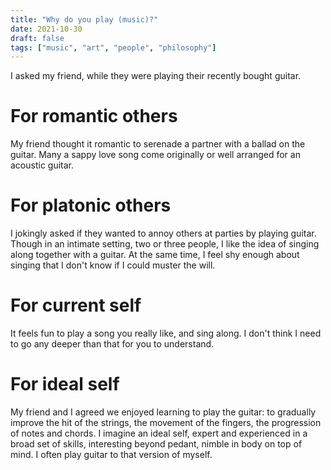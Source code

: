 ```yaml
---
title: "Why do you play (music)?"
date: 2021-10-30
draft: false
tags: ["music", "art", "people", "philosophy"]
---
```

I asked my friend, while they were playing their recently bought guitar. 
# For romantic others
My friend thought it romantic to serenade a partner with a ballad on the guitar. Many a sappy love song come originally or well arranged for an acoustic guitar.
# For platonic others
I jokingly asked if they wanted to annoy others at parties by playing guitar. Though in an intimate setting, two or three people, I like the idea of singing along together with a guitar. At the same time, I feel shy enough about singing that I don't know if I could muster the will.
# For current self
It feels fun to play a song you really like, and sing along. I don't think I need to go any deeper than that for you to understand.
# For ideal self
My friend and I agreed we enjoyed learning to play the guitar: to gradually improve the hit of the strings, the movement of the fingers, the progression of notes and chords. I imagine an ideal self, expert and experienced in a broad set of skills, interesting beyond pedant, nimble in body on top of mind. I often play guitar to that version of myself.
